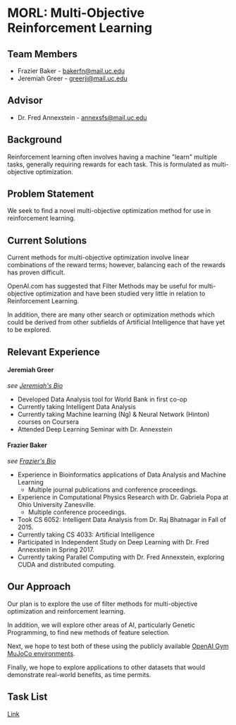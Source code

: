 # MORL: Multi-Objective Reinforcement Learning
## Team Members
 - Frazier Baker - bakerfn@mail.uc.edu
 - Jeremiah Greer - greerji@mail.uc.edu
## Advisor
  - Dr. Fred Annexstein - annexsfs@mail.uc.edu
## Background
Reinforcement learning often involves having a machine "learn" multiple tasks, generally requiring rewards for each task. This is formulated as multi-objective optimization.

## Problem Statement

We seek to find a novel multi-objective optimization method for use in reinforcement learning.

## Current Solutions

Current methods for multi-objective optimization involve linear combinations of the reward terms; however, balancing each of the rewards has proven difficult.

OpenAI.com has suggested that Filter Methods may be useful for multi-objective optimization and have been studied very little in relation to Reinforcement Learning.

In addition, there are many other search or optimization methods which could be derived from other subfields of Artificial Intelligence that have yet to be explored.

## Relevant Experience

#### Jeremiah Greer
*see <a href="https://github.com/DeepwaterDiscord/about-us/blob/master/jeremiah-greer-bio.md">Jeremiah's Bio</a>*
- Developed Data Analysis tool for World Bank in first co-op
- Currently taking Intelligent Data Analysis
- Currently taking Machine learning (Ng) & Neural Network (Hinton) courses on Coursera
- Attended Deep Learning Seminar with Dr. Annexstein

#### Frazier Baker
*see <a href="https://github.com/DeepwaterDiscord/about-us/blob/master/frazierbaker.md">Frazier's Bio</a>*
- Experience in Bioinformatics applications of Data Analysis and Machine Learning
  - Multiple journal publications and conference proceedings.
- Experience in Computational Physics Research with Dr. Gabriela Popa at Ohio University Zanesville.
  - Multiple conference proceedings.
- Took CS 6052: Intelligent Data Analysis from Dr. Raj Bhatnagar in Fall of 2015.
- Currently taking CS 4033: Artificial Intelligence
- Participated in Independent Study on Deep Learning with Dr. Fred Annexstein in Spring 2017.
- Currently taking Parallel Computing with Dr. Fred Annexstein, exploring CUDA and distributed computing.

## Our Approach

Our plan is to explore the use of filter methods for multi-objective optimization and reinforcement learning.

In addition, we will explore other areas of AI, particularly Genetic Programming, to find new methods of feature selection.

Next, we hope to test both of these using the publicly available <a href="https://gym.openai.com/envs#mujoco">OpenAI Gym MuJoCo environments</a>.

Finally, we hope to explore applications to other datasets that would demonstrate real-world benefits, as time permits.

## Task List

<a href="https://docs.google.com/spreadsheets/d/14fZkXLSIW7QbXBCmKItWm4GUioHfr6dxZ7jSs09N2Sw/edit?usp=sharing">Link</a>
